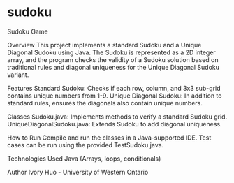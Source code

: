 # sudoku
Sudoku Game

Overview
This project implements a standard Sudoku and a Unique Diagonal Sudoku using Java. The Sudoku is represented as a 2D integer array, and the program checks the validity of a Sudoku solution based on traditional rules and diagonal uniqueness for the Unique Diagonal Sudoku variant.

Features
Standard Sudoku: Checks if each row, column, and 3x3 sub-grid contains unique numbers from 1-9.
Unique Diagonal Sudoku: In addition to standard rules, ensures the diagonals also contain unique numbers.

Classes
Sudoku.java: Implements methods to verify a standard Sudoku grid.
UniqueDiagonalSudoku.java: Extends Sudoku to add diagonal uniqueness.

How to Run
Compile and run the classes in a Java-supported IDE.
Test cases can be run using the provided TestSudoku.java.

Technologies Used
Java (Arrays, loops, conditionals)

Author
Ivory Huo - University of Western Ontario
